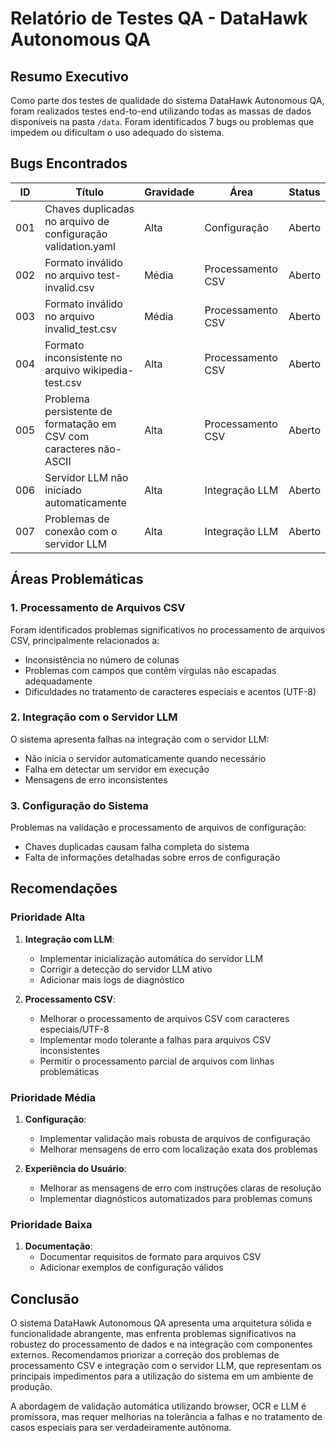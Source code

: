 # Relatório de Testes QA - DataHawk Autonomous QA

## Resumo Executivo

Como parte dos testes de qualidade do sistema DataHawk Autonomous QA, foram realizados testes end-to-end utilizando todas as massas de dados disponíveis na pasta `/data`. Foram identificados 7 bugs ou problemas que impedem ou dificultam o uso adequado do sistema.

## Bugs Encontrados

| ID | Título | Gravidade | Área | Status |
|----|--------|-----------|------|--------|
| 001 | Chaves duplicadas no arquivo de configuração validation.yaml | Alta | Configuração | Aberto |
| 002 | Formato inválido no arquivo test-invalid.csv | Média | Processamento CSV | Aberto |
| 003 | Formato inválido no arquivo invalid_test.csv | Média | Processamento CSV | Aberto |
| 004 | Formato inconsistente no arquivo wikipedia-test.csv | Alta | Processamento CSV | Aberto |
| 005 | Problema persistente de formatação em CSV com caracteres não-ASCII | Alta | Processamento CSV | Aberto |
| 006 | Servidor LLM não iniciado automaticamente | Alta | Integração LLM | Aberto |
| 007 | Problemas de conexão com o servidor LLM | Alta | Integração LLM | Aberto |

## Áreas Problemáticas

### 1. Processamento de Arquivos CSV
Foram identificados problemas significativos no processamento de arquivos CSV, principalmente relacionados a:
- Inconsistência no número de colunas
- Problemas com campos que contêm vírgulas não escapadas adequadamente
- Dificuldades no tratamento de caracteres especiais e acentos (UTF-8)

### 2. Integração com o Servidor LLM
O sistema apresenta falhas na integração com o servidor LLM:
- Não inicia o servidor automaticamente quando necessário
- Falha em detectar um servidor em execução
- Mensagens de erro inconsistentes

### 3. Configuração do Sistema
Problemas na validação e processamento de arquivos de configuração:
- Chaves duplicadas causam falha completa do sistema
- Falta de informações detalhadas sobre erros de configuração

## Recomendações

### Prioridade Alta
1. **Integração com LLM**:
   - Implementar inicialização automática do servidor LLM
   - Corrigir a detecção do servidor LLM ativo
   - Adicionar mais logs de diagnóstico

2. **Processamento CSV**:
   - Melhorar o processamento de arquivos CSV com caracteres especiais/UTF-8
   - Implementar modo tolerante a falhas para arquivos CSV inconsistentes
   - Permitir o processamento parcial de arquivos com linhas problemáticas

### Prioridade Média
1. **Configuração**:
   - Implementar validação mais robusta de arquivos de configuração
   - Melhorar mensagens de erro com localização exata dos problemas

2. **Experiência do Usuário**:
   - Melhorar as mensagens de erro com instruções claras de resolução
   - Implementar diagnósticos automatizados para problemas comuns

### Prioridade Baixa
1. **Documentação**:
   - Documentar requisitos de formato para arquivos CSV
   - Adicionar exemplos de configuração válidos

## Conclusão

O sistema DataHawk Autonomous QA apresenta uma arquitetura sólida e funcionalidade abrangente, mas enfrenta problemas significativos na robustez do processamento de dados e na integração com componentes externos. Recomendamos priorizar a correção dos problemas de processamento CSV e integração com o servidor LLM, que representam os principais impedimentos para a utilização do sistema em um ambiente de produção.

A abordagem de validação automática utilizando browser, OCR e LLM é promissora, mas requer melhorias na tolerância a falhas e no tratamento de casos especiais para ser verdadeiramente autônoma.
